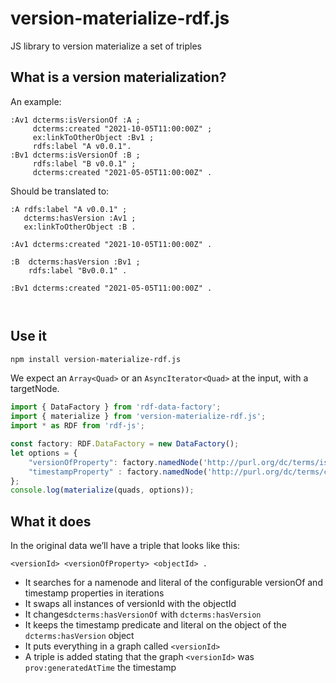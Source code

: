 # version-materialize-rdf.js
JS library to version materialize a set of triples

## What is a version materialization?

An example:
```turtle
:Av1 dcterms:isVersionOf :A ;
     dcterms:created "2021-10-05T11:00:00Z" ;
     ex:linkToOtherObject :Bv1 ;
     rdfs:label "A v0.0.1".
:Bv1 dcterms:isVersionOf :B ;
     rdfs:label "B v0.0.1" ;
     dcterms:created "2021-05-05T11:00:00Z" .
``` 

Should be translated to:
```turtle
:A rdfs:label "A v0.0.1" ;
   dcterms:hasVersion :Av1 ;
   ex:linkToOtherObject :B .

:Av1 dcterms:created "2021-10-05T11:00:00Z" .

:B  dcterms:hasVersion :Bv1 ;
    rdfs:label "Bv0.0.1" .

:Bv1 dcterms:created "2021-05-05T11:00:00Z" .

   
```

## Use it

```bash
npm install version-materialize-rdf.js
```

We expect an `Array<Quad>` or an `AsyncIterator<Quad>` at the input, with a targetNode.

```javascript
import { DataFactory } from 'rdf-data-factory';
import { materialize } from 'version-materialize-rdf.js';
import * as RDF from 'rdf-js';

const factory: RDF.DataFactory = new DataFactory();
let options = {
    "versionOfProperty": factory.namedNode('http://purl.org/dc/terms/isVersionOf'), // defaults to dcterms:isVersionOf
    "timestampProperty" : factory.namedNode('http://purl.org/dc/terms/created') // defaults to dcterms:created, but there may be good reasons to change this to e.g., prov:generatedAtTime
};
console.log(materialize(quads, options));
```

## What it does

In the original data we’ll have a triple that looks like this:
```turtle
<versionId> <versionOfProperty> <objectId> .
```

 * It searches for a namenode and literal of the configurable versionOf and timestamp properties in iterations
 * It swaps all instances of versionId with the objectId
 * It changes`dcterms:hasVersionOf` with `dcterms:hasVersion`
 * It keeps the timestamp predicate and literal on the object of the `dcterms:hasVersion` object
 * It puts everything in a graph called `<versionId>`
 * A triple is added stating that the graph `<versionId>` was `prov:generatedAtTime` the timestamp
